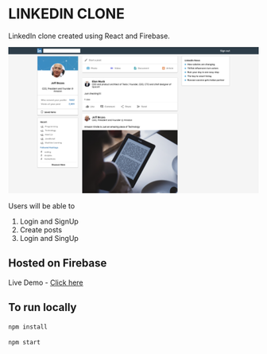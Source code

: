 # LINKEDIN CLONE

LinkedIn clone created using React and Firebase.

<img src="./image.png" alt="Demo">

Users will be able to

1. Login and SignUp
2. Create posts
3. Login and SingUp

## Hosted on Firebase

Live Demo - [Click here](https://linkedin-clone-react.web.app/)

## To run locally

`npm install`

`npm start`
